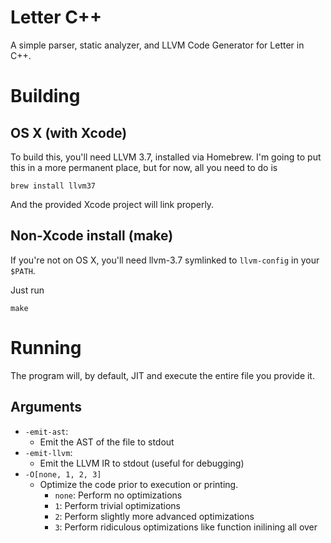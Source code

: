 # Letter C++

A simple parser, static analyzer, and LLVM Code Generator for Letter in C++.

# Building

## OS X (with Xcode)

To build this, you'll need LLVM 3.7, installed via Homebrew. I'm going to put this in a more permanent place,
but for now, all you need to do is

```
brew install llvm37
```

And the provided Xcode project will link properly.

## Non-Xcode install (make)

If you're not on OS X, you'll need llvm-3.7 symlinked to `llvm-config` in your `$PATH`.

Just run

```
make
```

# Running

The program will, by default, JIT and execute the entire file you provide it.

## Arguments

* `-emit-ast`:
  * Emit the AST of the file to stdout
* `-emit-llvm`:
  * Emit the LLVM IR to stdout (useful for debugging)
* `-O[none, 1, 2, 3]`
  * Optimize the code prior to execution or printing.
    * `none`: Perform no optimizations
    * `1`: Perform trivial optimizations
    * `2`: Perform slightly more advanced optimizations
    * `3`: Perform ridiculous optimizations like function inilining all over
